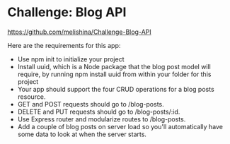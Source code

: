 Challenge: Blog API
================

https://github.com/melishina/Challenge-Blog-API

Here are the requirements for this app:
- Use npm init to initialize your project
- Install uuid, which is a Node package that the blog post model will require, by running npm install uuid from within your folder for this project
- Your app should support the four CRUD operations for a blog posts resource.
- GET and POST requests should go to /blog-posts.
- DELETE and PUT requests should go to /blog-posts/:id.
- Use Express router and modularize routes to /blog-posts.
- Add a couple of blog posts on server load so you'll automatically have some data to look at when the server starts.